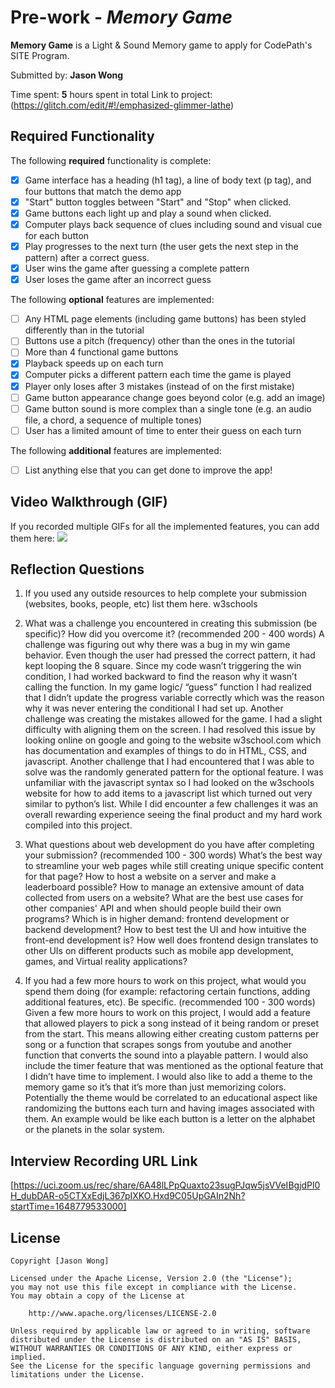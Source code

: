 # Pre-work - *Memory Game*

**Memory Game** is a Light & Sound Memory game to apply for CodePath's SITE Program. 

Submitted by: **Jason Wong**

Time spent: **5** hours spent in total
Link to project: (https://glitch.com/edit/#!/emphasized-glimmer-lathe)

## Required Functionality

The following **required** functionality is complete:

* [X] Game interface has a heading (h1 tag), a line of body text (p tag), and four buttons that match the demo app
* [X] "Start" button toggles between "Start" and "Stop" when clicked. 
* [X] Game buttons each light up and play a sound when clicked. 
* [X] Computer plays back sequence of clues including sound and visual cue for each button
* [X] Play progresses to the next turn (the user gets the next step in the pattern) after a correct guess. 
* [X] User wins the game after guessing a complete pattern
* [X] User loses the game after an incorrect guess

The following **optional** features are implemented:

* [ ] Any HTML page elements (including game buttons) has been styled differently than in the tutorial
* [ ] Buttons use a pitch (frequency) other than the ones in the tutorial
* [ ] More than 4 functional game buttons
* [X] Playback speeds up on each turn
* [X] Computer picks a different pattern each time the game is played
* [X] Player only loses after 3 mistakes (instead of on the first mistake)
* [ ] Game button appearance change goes beyond color (e.g. add an image)
* [ ] Game button sound is more complex than a single tone (e.g. an audio file, a chord, a sequence of multiple tones)
* [ ] User has a limited amount of time to enter their guess on each turn

The following **additional** features are implemented:

- [ ] List anything else that you can get done to improve the app!

## Video Walkthrough (GIF)

If you recorded multiple GIFs for all the implemented features, you can add them here:
![](https://cdn.glitch.global/e4b6651f-20d6-4bcd-8f11-54389d87067e/codepathPrework.gif?v=1648631646088)


## Reflection Questions
1. If you used any outside resources to help complete your submission (websites, books, people, etc) list them here. 
    w3schools

2. What was a challenge you encountered in creating this submission (be specific)? How did you overcome it? (recommended 200 - 400 words) 
   A challenge was figuring out why there was a bug in my win game behavior. Even though the user had pressed the correct pattern, it had kept looping the 8 square. Since my code wasn’t triggering the win condition, I had worked backward to find the reason why it wasn’t calling the function. In my game logic/ “guess” function I had realized that I didn’t update the progress variable correctly which was the reason why it was never entering the conditional I had set up. Another challenge was creating the mistakes allowed for the game. I had a slight difficulty with aligning them on the screen. I had resolved this issue by looking online on google and going to the website w3school.com which has documentation and examples of things to do in HTML, CSS, and javascript. Another challenge that I had encountered that I was able to solve was the randomly generated pattern for the optional feature. I was unfamiliar with the javascript syntax so I had looked on the w3schools website for how to add items to a javascript list which turned out very similar to python’s list. While I did encounter a few challenges it was an overall rewarding experience seeing the final product and my hard work compiled into this project.



3. What questions about web development do you have after completing your submission? (recommended 100 - 300 words) 
    What’s the best way to streamline your web pages while still creating unique specific content for that page?
    How to host a website on a server and make a leaderboard possible?
    How to manage an extensive amount of data collected from users on a website?
    What are the best use cases for other companies' API and when should people build their own programs?
    Which is in higher demand: frontend development or backend development?
    How to best test the UI and how intuitive the front-end development is?
    How well does frontend design translates to other UIs on different products such as mobile app development, games, and Virtual reality applications? 


4. If you had a few more hours to work on this project, what would you spend them doing (for example: refactoring certain functions, adding additional features, etc). Be specific. (recommended 100 - 300 words) 
    Given a few more hours to work on this project, I would add a feature that allowed players to pick a song instead of it being random or preset from the start. This means allowing either creating custom patterns per song or a function that scrapes songs from youtube and another function that converts the sound into a playable pattern. I would also include the timer feature that was mentioned as the optional feature that I didn’t have time to implement. I would also like to add a theme to the memory game so it’s that it’s more than just memorizing colors. Potentially the theme would be correlated to an educational aspect like randomizing the buttons each turn and having images associated with them. An example would be like each button is a letter on the alphabet or the planets in the solar system.



## Interview Recording URL Link

[https://uci.zoom.us/rec/share/6A48lLPpQuaxto23sugPJqw5jsVVeIBgjdPl0H_dubDAR-o5CTXxEdjL367pIXKO.Hxd9C05UpGAIn2Nh?startTime=1648779533000]


## License

    Copyright [Jason Wong]

    Licensed under the Apache License, Version 2.0 (the "License");
    you may not use this file except in compliance with the License.
    You may obtain a copy of the License at

        http://www.apache.org/licenses/LICENSE-2.0

    Unless required by applicable law or agreed to in writing, software
    distributed under the License is distributed on an "AS IS" BASIS,
    WITHOUT WARRANTIES OR CONDITIONS OF ANY KIND, either express or implied.
    See the License for the specific language governing permissions and
    limitations under the License.
